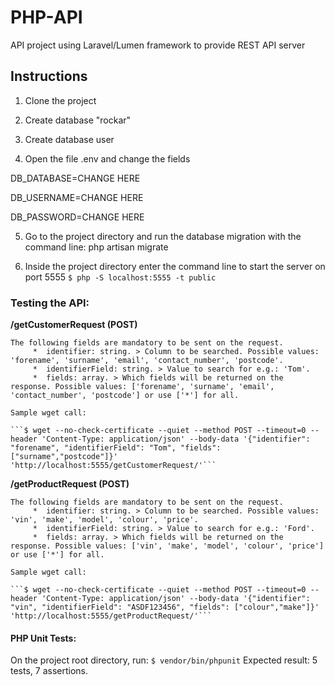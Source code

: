 # PHP-API
API project using Laravel/Lumen framework to provide REST API server

## Instructions

1. Clone the project 

2. Create database "rockar"

3. Create database user

4. Open the file .env and change the fields 

  DB_DATABASE=CHANGE HERE
  
  DB_USERNAME=CHANGE HERE
  
  DB_PASSWORD=CHANGE HERE
  
  
5. Go to the project directory and run the database migration with the command line: php artisan migrate

6. Inside the project directory enter the command line to start the server on port 5555
  ```$ php -S localhost:5555 -t public```

### Testing the API:
**/getCustomerRequest (POST)**

	The following fields are mandatory to be sent on the request.
		 *  identifier: string. > Column to be searched. Possible values: 'forename', 'surname', 'email', 'contact_number', 'postcode'.
		 *  identifierField: string. > Value to search for e.g.: 'Tom'.
		 *  fields: array. > Which fields will be returned on the response. Possible values: ['forename', 'surname', 'email', 'contact_number', 'postcode'] or use ['*'] for all.
		 
	Sample wget call: 
	
	```$ wget --no-check-certificate --quiet --method POST --timeout=0 --header 'Content-Type: application/json' --body-data '{"identifier": "forename", "identifierField": "Tom", "fields": ["surname","postcode"]}' 'http://localhost:5555/getCustomerRequest/'```
	
	
**/getProductRequest  (POST)**

	The following fields are mandatory to be sent on the request.
		 *  identifier: string. > Column to be searched. Possible values: 'vin', 'make', 'model', 'colour', 'price'.
		 *  identifierField: string. > Value to search for e.g.: 'Ford'.
		 *  fields: array. > Which fields will be returned on the response. Possible values: ['vin', 'make', 'model', 'colour', 'price'] or use ['*'] for all.
		 
	Sample wget call: 
	
	```$ wget --no-check-certificate --quiet --method POST --timeout=0 --header 'Content-Type: application/json' --body-data '{"identifier": "vin", "identifierField": "ASDF123456", "fields": ["colour","make"]}' 'http://localhost:5555/getProductRequest/'```
	
#### PHP Unit Tests: 
On the project root directory, run: 
```$ vendor/bin/phpunit```
Expected result: 5 tests, 7 assertions.
